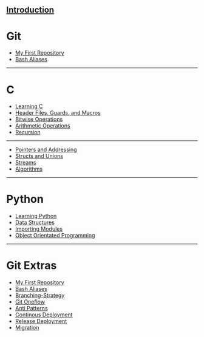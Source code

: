 [**Introduction**](Introduction/Introduction.md)
-------------------------------------

# Git

  - [My First Repository](myFirstRepository/myFirstRepository.md)
  - [Bash Aliases](BashAliases/BashAliases.md)

-----

# C

- [Learning C](Learning_C/Learning_C.md)
- [Header Files, Guards, and Macros](HeaderFilesGuardsMacros/HeaderFilesGuardsMacros.md)
- [Bitwise Operations](BitwiseOperations/BitwiseOperations.md)
- [Arithmetic Operations](ArithmeticOperations/ArithmeticOperations.md)
- [Recursion]()
-------------------------------------

- [Pointers and Addressing](PointersAndAddressing/PointersAndAddressing.md)
- [Structs and Unions](UnionsAndStructs/UnionsAndStructs.md)
- [Streams](Streams/Streams.md)
- [Algorithms](Algorithms/Algorithms.md)

-----

# Python

- [Learning Python]()
- [Data Structures]()
- [Importing Modules]()
- [Object Orientated Programming]()


------

# Git Extras

  - [My First Repository](myFirstRepository/myFirstRepository.md)
  - [Bash Aliases](BashAliases/BashAliases.md)
  - [Branching-Strategy](BranchingModel/BranchingModel.md)
  - [Git Oneflow](OneFlow/OneFlow.md)
  - [Anti Patterns](AntiPatterns/AntiPatterns.md)
  - [Continous Deployment](ContinousDeployment/ContinousDeployment.md)
  - [Release Deployment](ReleaseDeployment/ReleaseDeployment.md)
  - [Migration](Migration/Migration.md)
